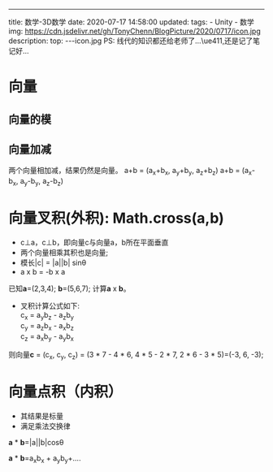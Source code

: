 ---
title: 数学-3D数学
date: 2020-07-17 14:58:00
updated: 
tags:
    - Unity
    - 数学
img: https://cdn.jsdelivr.net/gh/TonyChenn/BlogPicture/2020/0717/icon.jpg
description:
top: 
---icon.jpg
PS: 线代的知识都还给老师了...\ue411,还是记了笔记好...
# 向量
## 向量的模

## 向量加减
两个向量相加减，结果仍然是向量。
a+b = (a<sub>x</sub>+b<sub>x</sub>, a<sub>y</sub>+b<sub>y</sub>, a<sub>z</sub>+b<sub>z</sub>)
a+b = (a<sub>x</sub>-b<sub>x</sub>, a<sub>y</sub>-b<sub>y</sub>, a<sub>z</sub>-b<sub>z</sub>)



# 向量叉积(外积): Math.cross(a,b)
- c⊥a，c⊥b，即向量c与向量a，b所在平面垂直
- 两个向量相乘其积也是向量;
- 模长|c| = |a||b| sinθ
- a x b = -b x a

已知**a**=(2,3,4);
**b**=(5,6,7);
计算**a** x **b**。
- 叉积计算公式如下:<br>
c<sub>x</sub> = a<sub>y</sub>b<sub>z</sub> - a<sub>z</sub>b<sub>y</sub><br>
c<sub>y</sub> = a<sub>z</sub>b<sub>x</sub> - a<sub>x</sub>b<sub>z</sub><br>
c<sub>z</sub> = a<sub>x</sub>b<sub>y</sub> - a<sub>y</sub>b<sub>x</sub>

则向量**c** = (c<sub>x</sub>, c<sub>y</sub>, c<sub>z</sub>) = (3 * 7 - 4 * 6, 4 * 5 - 2 * 7, 2 * 6 - 3 * 5)=(-3, 6, -3);

# 向量点积（内积）
- 其结果是标量
- 满足乘法交换律

**a** * **b**=|a||b|cosθ

**a** * **b**=a<sub>x</sub>b<sub>x</sub> + a<sub>y</sub>b<sub>y</sub>+....